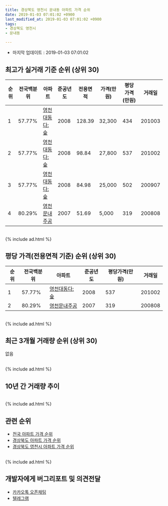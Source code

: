 ```yaml
---
title: 경상북도 영천시 문내동 아파트 가격 순위
date: 2019-01-03 07:01:02 +0900
last_modified_at: 2019-01-03 07:01:02 +0900
tags:
- 경상북도 영천시
- 문내동

---
```


* 마지막 업데이트 : 2019-01-03 07:01:02

## 최고가 실거래 기준 순위 (상위 30)


|순위|전국백분위|아파트|준공년도|전용면적|가격(만원)|평당가격(만원)|거래일|
|---|---|---|---|---|---|---|---|
|1|57.77%|[영천대동다:숲](https://search.naver.com/search.naver?query=%EA%B2%BD%EC%83%81%EB%B6%81%EB%8F%84+%EC%98%81%EC%B2%9C%EC%8B%9C+%EB%AC%B8%EB%82%B4%EB%8F%99+%EC%98%81%EC%B2%9C%EB%8C%80%EB%8F%99%EB%8B%A4%3A%EC%88%B2)|2008|128.39|32,300|434|201003|
|2|57.77%|[영천대동다:숲](https://search.naver.com/search.naver?query=%EA%B2%BD%EC%83%81%EB%B6%81%EB%8F%84+%EC%98%81%EC%B2%9C%EC%8B%9C+%EB%AC%B8%EB%82%B4%EB%8F%99+%EC%98%81%EC%B2%9C%EB%8C%80%EB%8F%99%EB%8B%A4%3A%EC%88%B2)|2008|98.84|27,800|537|201002|
|3|57.77%|[영천대동다:숲](https://search.naver.com/search.naver?query=%EA%B2%BD%EC%83%81%EB%B6%81%EB%8F%84+%EC%98%81%EC%B2%9C%EC%8B%9C+%EB%AC%B8%EB%82%B4%EB%8F%99+%EC%98%81%EC%B2%9C%EB%8C%80%EB%8F%99%EB%8B%A4%3A%EC%88%B2)|2008|84.98|25,000|502|200907|
|4|80.29%|[영천문내주공](https://search.naver.com/search.naver?query=%EA%B2%BD%EC%83%81%EB%B6%81%EB%8F%84+%EC%98%81%EC%B2%9C%EC%8B%9C+%EB%AC%B8%EB%82%B4%EB%8F%99+%EC%98%81%EC%B2%9C%EB%AC%B8%EB%82%B4%EC%A3%BC%EA%B3%B5)|2007|51.69|5,000|319|200808|


<br>
{% include ad.html %}
<br>

## 평당 가격(전용면적 기준) 순위 (상위 30)


|순위|전국백분위|아파트|준공년도|평당가격(만원)|거래일|
|---|---|---|---|---|---|
|1|57.77%|[영천대동다:숲](https://search.naver.com/search.naver?query=%EA%B2%BD%EC%83%81%EB%B6%81%EB%8F%84+%EC%98%81%EC%B2%9C%EC%8B%9C+%EB%AC%B8%EB%82%B4%EB%8F%99+%EC%98%81%EC%B2%9C%EB%8C%80%EB%8F%99%EB%8B%A4%3A%EC%88%B2)|2008|537|201002|
|2|80.29%|[영천문내주공](https://search.naver.com/search.naver?query=%EA%B2%BD%EC%83%81%EB%B6%81%EB%8F%84+%EC%98%81%EC%B2%9C%EC%8B%9C+%EB%AC%B8%EB%82%B4%EB%8F%99+%EC%98%81%EC%B2%9C%EB%AC%B8%EB%82%B4%EC%A3%BC%EA%B3%B5)|2007|319|200808|


<br>
{% include ad.html %}
<br>

## 최근 3개월 거래량 순위 (상위 30)

없음

<br>
{% include ad.html %}
<br>

## 10년 간 거래량 추이


<div style="width:100%;">
    <canvas id="deal_progress" height="250"></canvas>
</div>

<script>
new Chart(document.getElementById("deal_progress"), {
    type: 'line',
    data: {
        labels: ['200901','200902','200903','200904','200905','200906','200907','200908','200909','200910','200911','200912','201001','201002','201003','201004','201005','201006','201007','201008','201009','201010','201011','201012','201101','201102','201103','201104','201105','201106','201107','201108','201109','201110','201111','201112','201201','201202','201203','201204','201205','201206','201207','201208','201209','201210','201211','201212','201301','201302','201303','201304','201305','201306','201307','201308','201309','201310','201311','201312','201401','201402','201403','201404','201405','201406','201407','201408','201409','201410','201411','201412','201501','201502','201503','201504','201505','201506','201507','201508','201509','201510','201511','201512','201601','201602','201603','201604','201605','201606','201607','201608','201609','201610','201611','201612','201701','201702','201703','201704','201705','201706','201707','201708','201709','201710','201711','201712','201801','201802','201803','201804','201805','201806','201807','201808','201809','201810','201811','201812','201901'],
        datasets: [{
            label: '실거래 수',
            pointRadius: 1,
            data: [15, 8, 6, 7, 3, 14, 11, 11, 7, 6, 4, 3, 5, 1, 5, 0, 2, 0, 1, 3, 1, 2, 3, 1, 0, 3, 5, 3, 2, 4, 0, 3, 2, 2, 2, 4, 1, 2, 1, 4, 2, 4, 4, 2, 0, 3, 2, 1, 1, 4, 1, 0, 6, 0, 2, 2, 2, 0, 2, 2, 2, 2, 2, 2, 2, 1, 0, 1, 2, 0, 0, 1, 0, 3, 2, 0, 1, 3, 3, 1, 2, 2, 0, 0, 0, 0, 2, 1, 2, 0, 0, 1, 0, 3, 1, 1, 1, 2, 0, 1, 3, 0, 1, 0, 0, 0, 1, 2, 2, 0, 3, 0, 2, 2, 0, 2, 1, 0, 0, 0, 0],
            borderColor: "rgba(255, 201, 14, 1)",
            backgroundColor: "rgba(255, 201, 14, 0.5)",
            fill: true,
        }]
    },
    options: {
        responsive: true,
        title: {
            display: true,
            text: '10년간 거래량 추이'
        },
        tooltips: {
            mode: 'index',
            intersect: false,
        },
        hover: {
            mode: 'nearest',
            intersect: true
        },
        scales: {
            xAxes: [{
                display: true,
                scaleLabel: {
                    display: true,
                    labelString: '년/월'
                }
            }],
            yAxes: [{
                display: true,
                ticks: {
                    suggestedMin: 0,
                },
                scaleLabel: {
                    display: true,
                    labelString: '실거래 수'
                }
            }]
        }
    }
});

</script>


<br>
{% include ad.html %}
<br>

## 관련 순위

- [전국 아파트 가격 순위](https://inasie.github.io/apt-ranking/전국)
- [경상북도 아파트 가격 순위](https://inasie.github.io/apt-ranking/경상북도)
- [경상북도 영천시 아파트 가격 순위](https://inasie.github.io/apt-ranking/경상북도-영천시)


<br>
{% include ad.html %}
<br>

## 개발자에게 버그리포트 및 의견전달

- [카카오톡 오픈채팅](https://open.kakao.com/o/gLJUAP4)
- [텔레그램](https://t.me/inasie)

